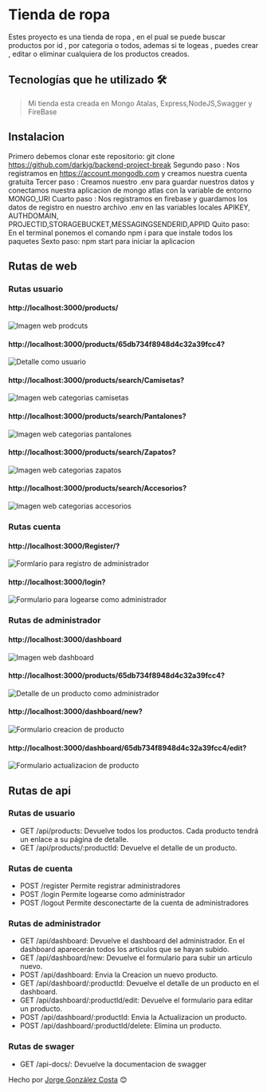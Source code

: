 # Tienda de ropa

Estes proyecto es una tienda de ropa , en el pual se puede buscar productos por id , por categoria o todos, ademas si te logeas , puedes crear , editar o eliminar cualquiera de los productos creados.
## Tecnologías que he utilizado 🛠️

>Mi tienda esta creada en Mongo Atalas, Express,NodeJS,Swagger y FireBase
## Instalacion 
Primero debemos clonar este repositorio:
    git clone https://github.com/darkjg/backend-project-break
Segundo paso :
    Nos registramos en https://account.mongodb.com y creamos nuestra cuenta gratuita
Tercer paso :
    Creamos nuestro .env para guardar nuestros datos y conectamos nuestra aplicacion de mongo atlas con la variable de entorno MONGO_URI
Cuarto paso :
    Nos registramos en firebase y guardamos los datos de registro en nuestro archivo .env en las variables locales  APIKEY, AUTHDOMAIN, PROJECTID,STORAGEBUCKET,MESSAGINGSENDERID,APPID
Quito paso:
    En el terminal ponemos el comando npm i para que instale todos los paquetes
Sexto paso:
    npm start para iniciar la aplicacion 


## Rutas de web 

  ### Rutas usuario

  #### http://localhost:3000/products/
  ![Imagen web prodcuts](docs/img/image.png)
  #### http://localhost:3000/products/65db734f8948d4c32a39fcc4?
  ![Detalle como usuario](image-5.png)

  #### http://localhost:3000/products/search/Camisetas?
  ![Imagen web categorias camisetas](docs/img/image-1.png)

  #### http://localhost:3000/products/search/Pantalones?
  ![Imagen web categorias pantalones](docs/img/image-2.png)
  
  #### http://localhost:3000/products/search/Zapatos?
  ![Imagen web categorias zapatos](docs/img/image-3.png)

  #### http://localhost:3000/products/search/Accesorios?
  ![Imagen web categorias accesorios](docs/img/image-8.png)


  ### Rutas cuenta

  #### http://localhost:3000/Register/?
  ![Formlario para registro de administrador](docs/img/image-9.png)
  
  #### http://localhost:3000/login?
  ![Formulario para logearse como administrador](idocs/img/mage-10.png)

  ### Rutas de administrador

  #### http://localhost:3000/dashboard
  ![Imagen web dashboard](docs/img/image-11.png)

  #### http://localhost:3000/products/65db734f8948d4c32a39fcc4?
  ![Detalle de un producto como administrador](docs/img/image-4.png)

  #### http://localhost:3000/dashboard/new?
  ![Formulario creacion de producto](docs/img/image-6.png)


  #### http://localhost:3000/dashboard/65db734f8948d4c32a39fcc4/edit?
  ![Formulario actualizacion de producto](docs/img/image-7.png)




## Rutas de api 

### Rutas de usuario
- GET /api/products: Devuelve todos los productos. Cada producto tendrá un enlace a su página de detalle.
- GET /api/products/:productId: Devuelve el detalle de un producto.
### Rutas de cuenta
- POST /register Permite registrar administradores
- POST /login Permite logearse como administrador
- POST /logout Permite desconectarte de la cuenta de administradores
### Rutas de administrador
- GET /api/dashboard: Devuelve el dashboard del administrador. En el dashboard aparecerán todos los artículos que se hayan subido.
- GET /api/dashboard/new: Devuelve el formulario para subir un artículo nuevo.
- POST /api/dashboard: Envia la  Creacion un nuevo producto.
- GET /api/dashboard/:productId: Devuelve el detalle de un producto en el dashboard.
- GET /api/dashboard/:productId/edit: Devuelve el formulario para editar un producto.
- POST /api/dashboard/:productId: Envia la  Actualizacion un producto.
- POST /api/dashboard/:productId/delete: Elimina un producto.
### Rutas de swager
- GET /api-docs/: Devuelve la documentacion de swagger


Hecho por [Jorge González Costa](https://github.com/darkjg/backend-project-break) 😊
